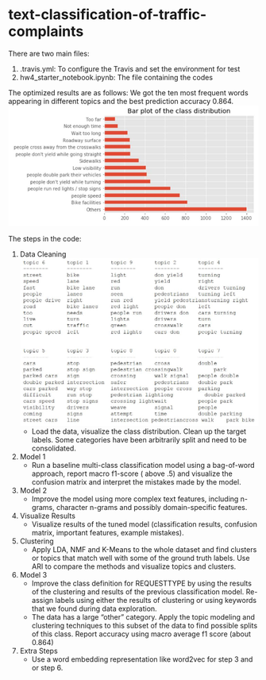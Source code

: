 # text-classification-of-traffic-complaints

There are two main files:
1)  .travis.yml: To configure the Travis and set the environment for test
2)  hw4_starter_notebook.ipynb: The file containing the codes

The optimized results are as follows:
We got the ten most frequent words appearing in different topics and the best prediction accuracy 0.864.  
![topic](class_distribution.JPG)


The steps in the code:
1)  Data Cleaning  
    ![class distribution](topic.JPG)  
      - Load the data, visualize the class distribution. Clean up the target labels. Some categories have been arbitrarily split and need to be consolidated. 
2)  Model 1
      - Run a baseline multi-class classification model using a bag-of-word approach, report macro f1-score ( above .5) and visualize the confusion matrix and interpret the mistakes made by the model. 
3)  Model 2
      - Improve the model using more complex text features, including n-grams, character n-grams and possibly domain-specific features.
4)  Visualize Results
      - Visualize results of the tuned model (classification results, confusion matrix, important features, example mistakes).
5)  Clustering
      - Apply LDA, NMF and K-Means to the whole dataset and find clusters or topics that match well with some of the ground truth labels. Use ARI to compare the methods and visualize topics and clusters.
6)  Model 3
      - Improve the class definition for REQUESTTYPE by using the results of the clustering and results of the previous classification model. Re-assign labels using either the results of clustering or using keywords that we found during data exploration.
       - The data has a large “other” category. Apply the topic modeling and clustering techniques to this subset of the data to find possible splits of this class.
      Report accuracy using macro average f1 score (about 0.864) 
7)  Extra Steps
      - Use a word embedding representation like word2vec for step 3 and or step 6. 

